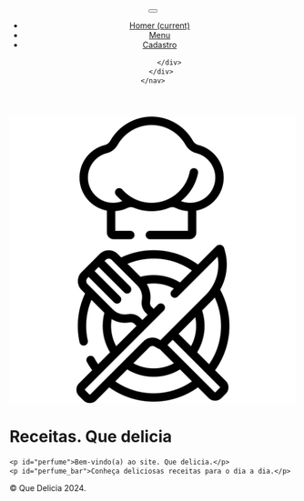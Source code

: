 <!DOCTYPE html>
<html lang="pt-br">
<head>
    <meta charset="UTF-8">
    <meta name="viewport" content="width=device-width, initial-scale=1.0">
    <link href="https://stackpath.bootstrapcdn.com/bootstrap/4.5.2/css/bootstrap.min.css" rel="stylesheet">
    <script src="https://code.jquery.com/jquery-3.5.1.slim.min.js"></script>
    <script src="https://cdn.jsdelivr.net/npm/@popperjs/core@2.5.4/dist/umd/popper.min.js"></script>
    <script src="https://stackpath.bootstrapcdn.com/bootstrap/4.5.2/js/bootstrap.min.js"></script>
    <title>Site da Tia Jurema</title>
    <link rel="stylesheet"  href="formato.css">
    <script src="java.js" defer></script>
</head>
<body>
  <header id="header" class="bg-dark">
    <nav class="navbar navbar-expand-lg navbar-dark bg-dark">
        <div class="container">
            <a class="navbar-brand" href="#"></a>
            <button class="navbar-toggler" type="button" data-toggle="collapse" data-target="#navbarNav" aria-controls="navbarNav" aria-expanded="false" aria-label="Toggle navigation">
                <span class="navbar-toggler-icon"></span>
            </button>
            <div class="collapse navbar-collapse" id="navbarNav">
                <ul class="navbar-nav">
                    <li class="nav-item active">
                        <a class="nav-link" href="home.html" onclick="selectTab(event, 'home')">Homer <span class="sr-only">(current)</span></a>
                    </li>
                    <li class="nav-item">
                        <a class="nav-link" href="receita.html" onclick="selectTab(event, 'menu')">Menu</a>
                    </li>
                    <li class="nav-item">
                        <a class="nav-link" href="cadastro.html" onclick="selectTab(event, 'cadastro')">Cadastro</a>
                    </li>
                </ul>
                
            </div>
        </div>
    </nav>
</header>

<div class="container">
    <div class="logo">
        <img src="estilo/culinaria.png" alt="Receitas da Tia Jurema">
        <h1>Receitas. Que delicia</h1>
    </div>
        
    <p id="perfume">Bem-vindo(a) ao site. Que delicia.</p>
    <p id="perfume_bar">Conheça deliciosas receitas para o dia a dia.</p>
</div>


<footer id="footer" class="bg-dark text-light text-center">
    &copy; Que Delicia 2024.
</footer>



   
</body>
</html>
